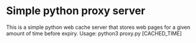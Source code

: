 # Simple python proxy server
This is a simple python web cache server that stores web pages for a given amount of time before expiry.
Usage: python3 proxy.py [CACHED_TIME]
